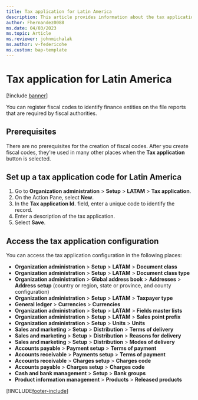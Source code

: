 ```yaml
---
title: Tax application for Latin America 
description: This article provides information about the tax application configuration for Latin America. 
author: Fhernandez0088
ms.date: 04/03/2023
ms.topic: Article
ms.reviewer: johnmichalak
ms.author: v-federicohe 
ms.custom: bap-template
---
```


# Tax application for Latin America

[!include [banner](../../includes/banner.md)]

You can register fiscal codes to identify finance entities on the file reports that are required by fiscal authorities.

## Prerequisites

There are no prerequisites for the creation of fiscal codes. After you create fiscal codes, they're used in many other places when the **Tax application** button is selected.

## Set up a tax application code for Latin America

1. Go to **Organization administration** \> **Setup** \> **LATAM** \> **Tax application**.
2. On the Action Pane, select **New**.
3. In the **Tax application Id.** field, enter a unique code to identify the record.
4. Enter a description of the tax application.
5. Select **Save**.

## Access the tax application configuration

You can access the tax application configuration in the following places:

- **Organization administration** \> **Setup** \> **LATAM** \> **Document class**
- **Organization administration** \> **Setup** \> **LATAM** \> **Document class type**
- **Organization administration** \> **Global address book** \> **Addresses** \> **Address setup** (country or region, state or province, and county configuration)
- **Organization administration** \> **Setup** \> **LATAM** \> **Taxpayer type**
- **General ledger** \> **Currencies** \> **Currencies**
- **Organization administration** \> **Setup** \> **LATAM** \> **Fields master lists**
- **Organization administration** \> **Setup** \> **LATAM** \> **Sales point prefix**
- **Organization administration** \> **Setup** \> **Units** \> **Units**
- **Sales and marketing** \> **Setup** \> **Distribution** \> **Terms of delivery**
- **Sales and marketing** \> **Setup** \> **Distribution** \> **Reasons for delivery**
- **Sales and marketing** \> **Setup** \> **Distribution** \> **Modes of delivery**
- **Accounts payable** \> **Payment setup** \> **Terms of payment**
- **Accounts receivable** \> **Payments setup** \> **Terms of payment**
- **Accounts receivable** \> **Charges setup** \> **Charges code**
- **Accounts payable** \> **Charges setup** \> **Charges code**
- **Cash and bank management** \> **Setup** \> **Bank groups**
- **Product information management** \> **Products** \> **Released products**

[!INCLUDE[footer-include](../../../includes/footer-banner.md)]
